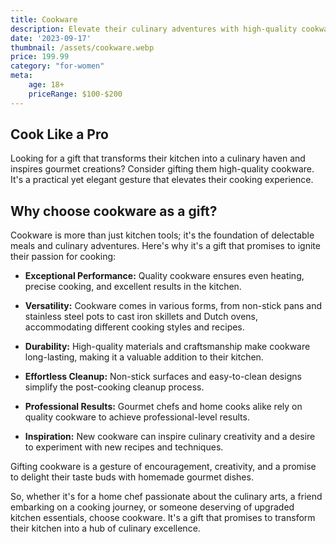 ```yaml
---
title: Cookware
description: Elevate their culinary adventures with high-quality cookware.
date: '2023-09-17'
thumbnail: /assets/cookware.webp
price: 199.99
category: "for-women"
meta:
    age: 18+
    priceRange: $100-$200
---
```

## Cook Like a Pro

Looking for a gift that transforms their kitchen into a culinary haven and inspires gourmet creations? Consider gifting them high-quality cookware. It's a practical yet elegant gesture that elevates their cooking experience.

## Why choose cookware as a gift?

Cookware is more than just kitchen tools; it's the foundation of delectable meals and culinary adventures. Here's why it's a gift that promises to ignite their passion for cooking:

- **Exceptional Performance:** Quality cookware ensures even heating, precise cooking, and excellent results in the kitchen.

- **Versatility:** Cookware comes in various forms, from non-stick pans and stainless steel pots to cast iron skillets and Dutch ovens, accommodating different cooking styles and recipes.

- **Durability:** High-quality materials and craftsmanship make cookware long-lasting, making it a valuable addition to their kitchen.

- **Effortless Cleanup:** Non-stick surfaces and easy-to-clean designs simplify the post-cooking cleanup process.

- **Professional Results:** Gourmet chefs and home cooks alike rely on quality cookware to achieve professional-level results.

- **Inspiration:** New cookware can inspire culinary creativity and a desire to experiment with new recipes and techniques.

Gifting cookware is a gesture of encouragement, creativity, and a promise to delight their taste buds with homemade gourmet dishes.

So, whether it's for a home chef passionate about the culinary arts, a friend embarking on a cooking journey, or someone deserving of upgraded kitchen essentials, choose cookware. It's a gift that promises to transform their kitchen into a hub of culinary excellence.
